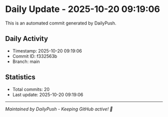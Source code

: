 # Daily Update - 2025-10-20 09:19:06

This is an automated commit generated by DailyPush.

## Daily Activity
- Timestamp: 2025-10-20 09:19:06
- Commit ID: f332563b
- Branch: main

## Statistics
- Total commits: 20
- Last update: 2025-10-20 09:19:06

---
*Maintained by DailyPush - Keeping GitHub active! 🚀*
